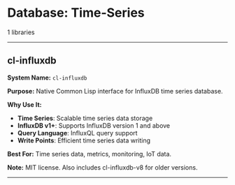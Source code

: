 # Database: Time-Series

1 libraries

---

## cl-influxdb

**System Name:** `cl-influxdb`

**Purpose:** Native Common Lisp interface for InfluxDB time series database.

**Why Use It:**
- **Time Series**: Scalable time series data storage
- **InfluxDB v1+**: Supports InfluxDB version 1 and above
- **Query Language**: InfluxQL query support
- **Write Points**: Efficient time series data writing

**Best For:** Time series data, metrics, monitoring, IoT data.

**Note:** MIT license. Also includes cl-influxdb-v8 for older versions.

---


